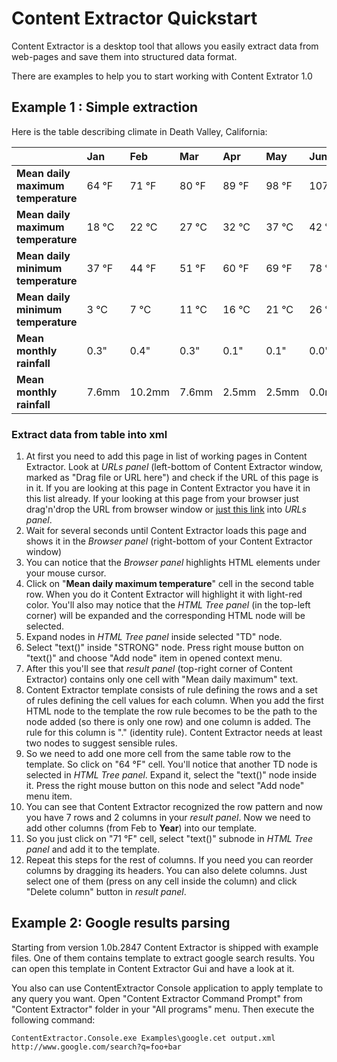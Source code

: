 # Content Extractor Quickstart #

Content Extractor is a desktop tool that allows you easily extract data from web-pages and save them into structured data format.

There are examples to help you to start working with Content Extrator 1.0

## Example 1 : Simple extraction ##

Here is the table describing climate in Death Valley, California:

|  | Jan | Feb | Mar | Apr | May | Jun | Jul | Aug | Sep | Oct | Nov | Dec | **Year** |
|:-|:----|:----|:----|:----|:----|:----|:----|:----|:----|:----|:----|:----|:---------|
| **Mean daily maximum temperature** | 64 °F| 71 °F| 80 °F| 89 °F| 98 °F| 107 °F| 114 °F| 113 °F| 105 °F| 91 °F| 75 °F| 64 °F| **89 °F** |
| **Mean daily maximum temperature** | 18 °C| 22 °C| 27 °C| 32 °C| 37 °C| 42 °C| 46 °C| 45 °C| 41 °C| 33 °C| 24 °C| 18 °C| **32 °C** |
| **Mean daily minimum temperature** | 37 °F| 44 °F| 51 °F| 60 °F| 69 °F| 78 °F| 86 °F| 84 °F| 73 °F| 59 °F| 46 °F| 37 °F| **60 °F** |
| **Mean daily minimum temperature** | 3 °C| 7 °C| 11 °C| 16 °C| 21 °C| 26 °C| 30 °C| 29 °C| 23 °C| 15 °C| 8 °C| 3 °C| **16 °C**|
| **Mean monthly rainfall** | 0.3" | 0.4" | 0.3" | 0.1" | 0.1" | 0.0" | 0.1" | 0.1" | 0.2" | 0.1"| 0.2" | 0.2" | **2.1"** |
| **Mean monthly rainfall** | 7.6mm | 10.2mm | 7.6mm| 2.5mm | 2.5mm | 0.0mm | 2.5mm | 2.5mm | 5.1mm | 2.5mm | 5.1mm | 5.1mm | **53.3mm** |



### Extract data from table into xml ###

  1. At first you need to add this page in list of working pages in Content Extractor. Look at _URLs panel_ (left-bottom of Content Extractor window, marked as "Drag file or URL here") and check if the URL of this page is in it. If you are looking at this page in Content Extractor you have it in this list already. If your looking at this page from your browser just drag'n'drop the URL from browser window or [just this link](ContentExtractorQuickstart.md) into _URLs panel_.
  1. Wait for several seconds until Content Extractor loads this page and shows it in the _Browser panel_ (right-bottom of your Content Extractor window)
  1. You can notice that the _Browser panel_ highlights HTML elements under your mouse cursor.
  1. Click on "**Mean daily maximum temperature**" cell in the second table row. When you do it Content Extractor will highlight it with light-red color. You'll also may notice that the _HTML Tree panel_ (in the top-left corner) will be expanded and the corresponding HTML node will be selected.
  1. Expand nodes in _HTML Tree panel_ inside selected "TD" node.
  1. Select "text()" inside "STRONG" node. Press right mouse button on "text()" and choose "Add node" item in opened context menu.
  1. After this you'll see that _result panel_ (top-right corner of Content Extractor) contains only one cell with "Mean daily maximum" text.
  1. Content Extractor template consists of rule defining the rows and a set of rules defining the cell values for each column. When you add the first HTML node to the template the row rule becomes to be the path to the node added (so there is only one row) and one column is added. The rule for this column is "." (identity rule). Content Extractor needs at least two nodes to suggest sensible rules.
  1. So we need to add one more cell from the same table row to the template. So click on "64 °F" cell. You'll notice that another TD node is selected in _HTML Tree panel_. Expand it, select the "text()" node inside it. Press the right mouse button on this node and select "Add node" menu item.
  1. You can see that Content Extractor recognized the row pattern and now you have 7 rows and 2 columns in your _result panel_. Now we need to add other columns (from Feb to **Year**) into our template.
  1. So you just click on "71 °F" cell, select "text()" subnode in _HTML Tree panel_ and add it to the template.
  1. Repeat this steps for the rest of columns. If you need you can reorder columns by dragging its headers. You can also delete columns. Just select one of them (press on any cell inside the column) and click "Delete column" button in _result panel_.

## Example 2: Google results parsing ##
Starting from version 1.0b.2847 Content Extractor is shipped with example files. One of them contains template to extract google search results. You can open this template in Content Extractor Gui and have a look at it.

You also can use ContentExtractor Console application to apply template to any query you want. Open "Content Extractor Command Prompt" from "Content Extractor" folder in your "All programs" menu. Then execute the following command:

`ContentExtractor.Console.exe Examples\google.cet output.xml http://www.google.com/search?q=foo+bar`







